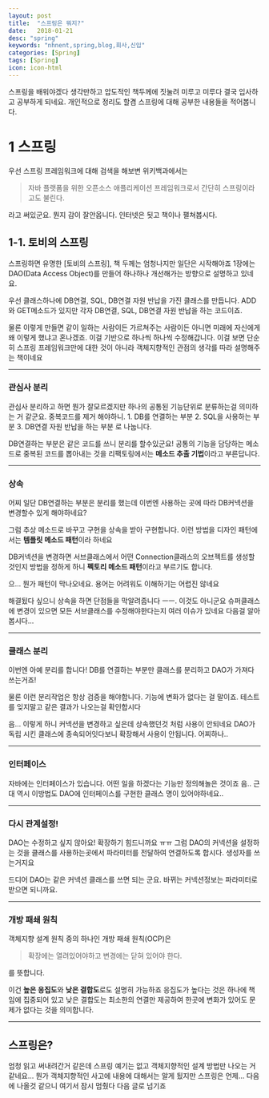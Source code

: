 ```yaml
---
layout: post
title:  "스프링은 뭐지?"
date:   2018-01-21
desc: "spring"
keywords: "nhnent,spring,blog,회사,신입"
categories: [Spring]
tags: [Spring]
icon: icon-html
---
```


스프링을 배워야겠다 생각만하고 압도적인 책두께에 짓눌려 미루고 미루다 결국 입사하고 공부하게 되네요. 개인적으로 정리도 할겸 스프링에 대해 공부한 내용들을 적어봅니다.


1 스프링
=============
우선 스프링 프레임워크에 대해 검색을 해보변 위키백과에서는 

> 자바 플랫폼을 위한 오픈소스 애플리케이션 프레임워크로서 간단히 스프링이라고도 불린다.

라고 써있군요. 뭔지 감이 잘안옵니다.
인터넷은 됫고 책이나 펼쳐봅시다.




1-1. 토비의 스프링
---------------
스프링하면 유명한 [토비의 스프링], 책 두께는 엄청나지만 일단은 시작해야죠
1장에는 DAO(Data Access Object)를 만들어 하나하나 개선해가는 방향으로 설명하고 있네요.

우선 클래스하나에 DB연결, SQL, DB연결 자원 반납을 가진 클래스를 만듭니다.
ADD와 GET메소드가 있지만 각자 DB연결, SQL, DB연결 자원 반납을 하는 코드이죠.

물론 이렇게 만들면 같이 일하는 사람이든 가르쳐주는 사람이든 아니면 미래에 자신에게 왜 이렇게 했냐고 혼나겠죠. 이걸 기반으로 하나씩 하나씩 수정해갑니다.
이걸 보면 단순히 스프링 프레임워크만에 대한 것이 아니라 객체지향적인 관점의 생각를 따라 설명해주는 책이네요


--------------------
### 관심사 분리
관심사 분리하고 하면 뭔가 잘모르겠지만 하나의 공통된 기능단위로 분류하는걸 의미하는 거 같군요.
중복코드를 제거 해야하니.
    1. DB를 연결하는 부분
    2. SQL을 사용하는 부분
    3. DB연결 자원 반납을 하는 부분
로 나눕니다.

DB연결하는 부분은 같은 코드를 쓰니 분리를 할수있군요!
공통의 기능을 담당하는 메소드로 중복된 코드를 뽑아내는 것을 리팩토링에서는 **메소드 추출 기법**이라고 부른답니다.

--------------------
### 상속
어찌 일단 DB연결하는 부분은 분리를 했는데 이번엔 사용하는 곳에 따라 DB커넥션을 변경할수 있게 해야하네요?

그럼 추상 메소드로 바꾸고 구현을 상속을 받아 구현합니다.
이런 방법을 디자인 패턴에서는 **템플릿 메소드 패턴**이라 하네요


DB커넥션을 변경하면 서브클래스에서 어떤 Connection클래스의 오브젝트를 생성할것인지 방법을 정하게 하니 **펙토리 메소드 패턴**이라고 부르기도 합니다.


으... 뭔가 패턴이 막나오네요. 용어는 어려워도 이해하기는 어렵진 않네요


해결됬다 싶으니 상속을 하면 단점들을 막알려줍니다  ㅡㅡ. 이것도 아니군요
슈퍼클래스에 변경이 있으면 모든 서브클래스를 수정해야한다는지 여러 이슈가 있네요 다음걸 알아봅시다...

-------------------------------
### 클래스 분리
이번엔 아예 분리를 합니다!
DB를 연결하는 부분만 클래스를 분리하고 DAO가 가져다 쓰는거죠!


물론 이런 분리작업은 항상 검증을 해야합니다. 기능에 변화가 없다는 걸 말이죠.
테스트를 잊지말고 같은 결과가 나오는걸 확인합시다


음... 이렇게 하니 커넥션을 변경하고 싶은데 상속했던것 처럼 사용이 안되네요 DAO가 독립 시킨 클래스에 종속되어잇다보니 확장해서 사용이 안됩니다.
어찌하나..

------------------------
### 인터페이스
자바에는 인터페이스가 있습니다. 어떤 일을 하겠다는 기능만 정의해놀은 것이죠
음.. 근대 역시 이방법도 DAO에 인터페이스를 구현한 클래스 명이 있어야하네요..

-------------------------------
### 다시 관계설정!
DAO는 수정하고 싶지 않아요! 확장하기 힘드니까요 ㅠㅠ
그럼 DAO의 커넥션을 설정하는 것을 클래스를 사용하는곳에서 파라미터를 전달하여 연결하도록 합시다. 생성자를 쓰는거지요

드디어 DAO는 같은 커넥션 클래스를 쓰면 되는 군요. 바뀌는 커넥션정보는 파라미터로 받으면 되니까요.


---------------------------
### 개방 패쇄 원칙
객체지향 설계 원칙 중의 하나인 개방 패쇄 원칙(OCP)은

> 확장에는 열려있어야하고 변경에는 닫혀 있어야 한다.

를 뜻합니다.

이건 **높은 응집도**와 **낮은 결합도**로도 설명히 가능하죠
응집도가 높다는 것은 하나에 책임에 집중되어 있고 낮은 결합도는 최소한의 연결만 제공하여 한곳에 변화가 있어도 문제가 없다는 것을 의미합니다.

------------------------
## 스프링은?
엄청 읽고 써내려간거 같은데 스프링 예기는 없고 객체지향적인 설계 방법만 나오는 거 같네요... 뭔가 객체지향적인 사고에 내용에 대해서는 알게 됬지만 스프링은 언제... 다음에 나올것 같으니 여기서 잠시 멈췄다 다음 글로 넘기죠
